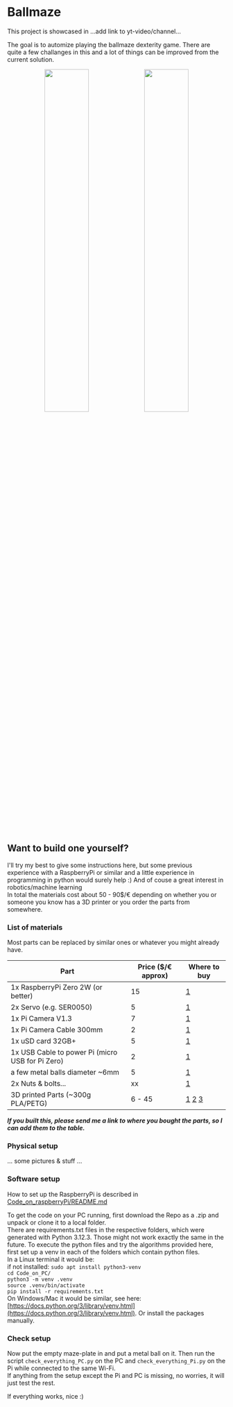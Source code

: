 # Ballmaze
This project is showcased in ...add link to yt-video/channel...

The goal is to automize playing the ballmaze dexterity game. There are quite a few challanges in this and a lot of things can be improved from the current solution. 

<p align="center">
  <img src="./docs/wood_maze.gif" width="45%" />
  <img src="./docs/my_maze.gif" width="45%" />
</p>

## Want to build one yourself?

I'll try my best to give some instructions here, but some previous experience with a RaspberryPi or similar and a little experience in programming in python would surely help :) And of couse a great interest in robotics/machine learning <br>
In total the materials cost about 50 - 90$/€ depending on whether you or someone you know has a 3D printer or you order the parts from somewhere. 

### List of materials
Most parts can be replaced by similar ones or whatever you might already have. 

| Part                                              | Price ($/€ approx) | Where to buy |
|---------------------------------------------------|--------------------|--------------|
| 1x RaspberryPi Zero 2W (or better)                | 15                 | [1](https://www.mouser.ch/ProductDetail/358-SC0721) |
| 2x Servo (e.g. SER0050)                           | 5                  | [1](https://www.mouser.ch/ProductDetail/426-SER0050) |
| 1x Pi Camera V1.3                                 | 7                  | [1](https://www.mouser.ch/ProductDetail/713-114110127) |
| 1x Pi Camera Cable 300mm                          | 2                  | [1](https://www.mouser.ch/ProductDetail/358-SC1129) |
| 1x uSD card 32GB+                                 | 5                  | [1](https://www.mouser.ch/ProductDetail/358-SC1628) |
| 1x USB Cable to power Pi (micro USB for Pi Zero)  | 2                  | [1](https://www.mouser.ch/ProductDetail/530-SC-2AMK003F) |
| a few metal balls diameter ~6mm                   | 5                  | [1](https://www.amazon.com/0-236-Precision-Chrome-Steel-Bearing/dp/B07L8MLK2N) |
| 2x Nuts & bolts...                                | xx                 | [1]() |
| 3D printed Parts (~300g PLA/PETG)                 | 6 - 45             | [1](https://www.sculpteo.com) [2](https://craftcloud3d.com/) [3](https://jlc3dp.com/3d-printing-quote) |

***If you built this, please send me a link to where you bought the parts, so I can add them to the table.***

### Physical setup
... some pictures & stuff ...

### Software setup
How to set up the RaspberryPi is described in [Code_on_raspberryPi/README.md](Code_on_raspberryPi/README.md) <br>

To get the code on your PC running, first download the Repo as a .zip and unpack or clone it to a local folder. <br>
There are requirements.txt files in the respective folders, which were generated with Python 3.12.3. Those might not work exactly the same in the future. 
To execute the python files and try the algorithms provided here, first set up a venv in each of the folders which contain python files. <br>
In a Linux terminal it would be: <br>
if not installed: `sudo apt install python3-venv` <br>
`cd Code_on_PC/` <br>
`python3 -m venv .venv` <br>
`source .venv/bin/activate` <br>
`pip install -r requirements.txt` <br>
On Windows/Mac it would be similar, see here: [https://docs.python.org/3/library/venv.html](https://docs.python.org/3/library/venv.html). Or install the packages manually. 

### Check setup
Now put the empty maze-plate in and put a metal ball on it. Then run the script `check_everything_PC.py` on the PC and `check_everything_Pi.py` on the Pi while connected to the same Wi-Fi. <br>
If anything from the setup except the Pi and PC is missing, no worries, it will just test the rest. 

If everything works, nice :)




